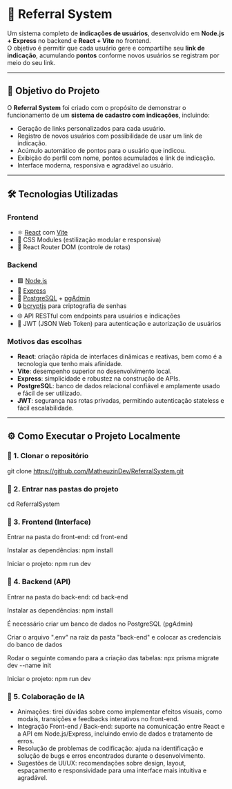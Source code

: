 # 🚀 Referral System

Um sistema completo de **indicações de usuários**, desenvolvido em **Node.js + Express** no backend e **React + Vite** no frontend.  
O objetivo é permitir que cada usuário gere e compartilhe seu **link de indicação**, acumulando **pontos** conforme novos usuários se registram por meio do seu link.

---

## 🧠 Objetivo do Projeto

O **Referral System** foi criado com o propósito de demonstrar o funcionamento de um **sistema de cadastro com indicações**, incluindo:

- Geração de links personalizados para cada usuário.
- Registro de novos usuários com possibilidade de usar um link de indicação.
- Acúmulo automático de pontos para o usuário que indicou.
- Exibição do perfil com nome, pontos acumulados e link de indicação.
- Interface moderna, responsiva e agradável ao usuário.

---

## 🛠️ Tecnologias Utilizadas

### **Frontend**
- ⚛️ [React](https://react.dev/) com [Vite](https://vitejs.dev/)
- 🎨 CSS Modules (estilização modular e responsiva)
- 🧭 React Router DOM (controle de rotas)

### **Backend**
- 🟩 [Node.js](https://nodejs.org/)
- 🚀 [Express](https://expressjs.com/)
- 🐘 [PostgreSQL](https://www.postgresql.org/) + [pgAdmin](https://www.pgadmin.org/)
- 🔒 [bcryptjs](https://www.npmjs.com/package/bcryptjs) para criptografia de senhas
- 🌐 API RESTful com endpoints para usuários e indicações
- 🔑 JWT (JSON Web Token) para autenticação e autorização de usuários

### **Motivos das escolhas**
- **React**: criação rápida de interfaces dinâmicas e reativas, bem como é a tecnologia que tenho mais afinidade.
- **Vite**: desempenho superior no desenvolvimento local.  
- **Express**: simplicidade e robustez na construção de APIs.  
- **PostgreSQL**: banco de dados relacional confiável e amplamente usado e fácil de ser utilizado.
- **JWT**: segurança nas rotas privadas, permitindo autenticação stateless e fácil escalabilidade.

---

## ⚙️ Como Executar o Projeto Localmente

### 🔹 1. Clonar o repositório

git clone https://github.com/MatheuzinDev/ReferralSystem.git

### 🔹 2. Entrar nas pastas do projeto

cd ReferralSystem

### 🔹 3. Frontend (Interface)

Entrar na pasta do front-end:
cd front-end

Instalar as dependências:
npm install

Iniciar o projeto:
npm run dev

### 🔹 4. Backend (API)

Entrar na pasta do back-end:
cd back-end

Instalar as dependências:
npm install

É necessário criar um banco de dados no PostgreSQL (pgAdmin)

Criar o arquivo ".env" na raiz da pasta "back-end" e colocar as credenciais do banco de dados

Rodar o seguinte comando para a criação das tabelas:
npx prisma migrate dev --name init

Iniciar o projeto:
npm run dev


### 🔹 5. Colaboração de IA

- Animações: tirei dúvidas sobre como implementar efeitos visuais, como modais, transições e feedbacks interativos no front-end.
- Integração Front-end / Back-end: suporte na comunicação entre React e a API em Node.js/Express, incluindo envio de dados e tratamento de erros.
- Resolução de problemas de codificação: ajuda na identificação e solução de bugs e erros encontrados durante o desenvolvimento.
- Sugestões de UI/UX: recomendações sobre design, layout, espaçamento e responsividade para uma interface mais intuitiva e agradável.